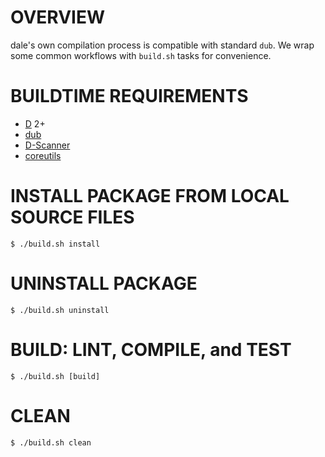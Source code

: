 # OVERVIEW

dale's own compilation process is compatible with standard `dub`. We wrap some common workflows with `build.sh` tasks for convenience.

# BUILDTIME REQUIREMENTS

* [D](https://dlang.org/) 2+
* [dub](https://code.dlang.org/)
* [D-Scanner](https://github.com/dlang-community/D-Scanner)
* [coreutils](https://www.gnu.org/software/coreutils/coreutils.html)

# INSTALL PACKAGE FROM LOCAL SOURCE FILES

```console
$ ./build.sh install
```

# UNINSTALL PACKAGE

```console
$ ./build.sh uninstall
```

# BUILD: LINT, COMPILE, and TEST

```console
$ ./build.sh [build]
```

# CLEAN

```console
$ ./build.sh clean
```
